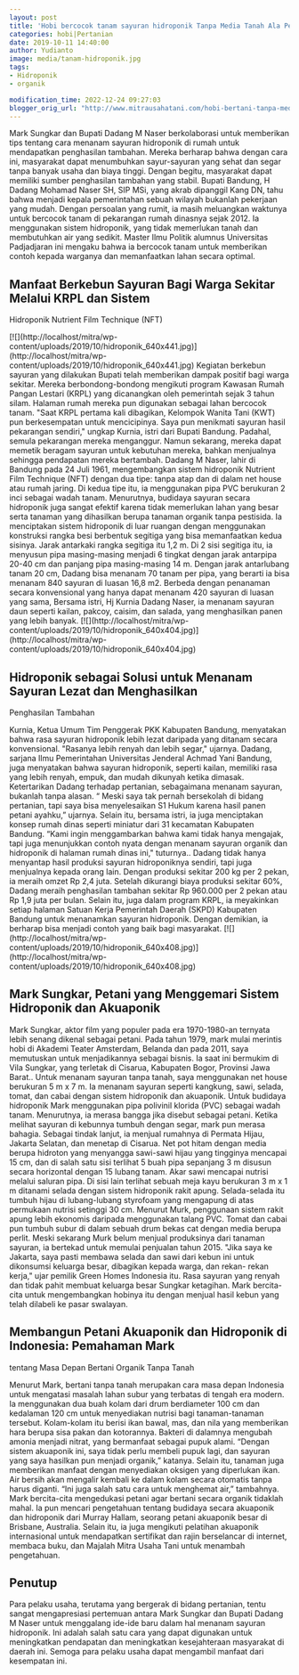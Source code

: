 ```yaml
---
layout: post
title: 'Hobi bercocok tanam sayuran hidroponik Tanpa Media Tanah Ala Pejabat'
categories: hobi|Pertanian
date: 2019-10-11 14:40:00
author: Yudianto
image: media/tanam-hidroponik.jpg
tags:
- Hidroponik
- organik

modification_time: 2022-12-24 09:27:03
blogger_orig_url: "http://www.mitrausahatani.com/hobi-bertani-tanpa-media-tanah-ala.html"
---
```


Mark Sungkar dan Bupati Dadang M Naser berkolaborasi untuk memberikan tips
tentang cara menanam sayuran hidroponik di rumah untuk mendapatkan penghasilan
tambahan. Mereka berharap bahwa dengan cara ini, masyarakat dapat menumbuhkan
sayur-sayuran yang sehat dan segar tanpa banyak usaha dan biaya tinggi. Dengan
begitu, masyarakat dapat memiliki sumber penghasilan tambahan yang stabil.
Bupati Bandung, H Dadang Mohamad Naser SH, SIP MSi, yang akrab dipanggil Kang
DN, tahu bahwa menjadi kepala pemerintahan sebuah wilayah bukanlah pekerjaan
yang mudah. Dengan persoalan yang rumit, ia masih meluangkan waktunya untuk
bercocok tanam di pekarangan rumah dinasnya sejak 2012. Ia menggunakan sistem
hidroponik, yang tidak memerlukan tanah dan membutuhkan air yang sedikit.
Master Ilmu Politik alumnus Universitas Padjadjaran ini mengaku bahwa ia
bercocok tanam untuk memberikan contoh kepada warganya dan memanfaatkan lahan
secara optimal.

## Manfaat Berkebun Sayuran Bagi Warga Sekitar Melalui KRPL dan Sistem
Hidroponik Nutrient Film Technique (NFT)

[![](http://localhost/mitra/wp-
content/uploads/2019/10/hidroponik_640x441.jpg)](http://localhost/mitra/wp-
content/uploads/2019/10/hidroponik_640x441.jpg) Kegiatan berkebun sayuran yang
dilakukan Bupati telah memberikan dampak positif bagi warga sekitar. Mereka
berbondong-bondong mengikuti program Kawasan Rumah Pangan Lestari (KRPL) yang
dicanangkan oleh pemerintah sejak 3 tahun silam. Halaman rumah mereka pun
digunakan sebagai lahan bercocok tanam. "Saat KRPL pertama kali dibagikan,
Kelompok Wanita Tani (KWT) pun berkesempatan untuk mencicipinya. Saya pun
menikmati sayuran hasil pekarangan sendiri," ungkap Kurnia, istri dari Bupati
Bandung. Padahal, semula pekarangan mereka menganggur. Namun sekarang, mereka
dapat memetik beragam sayuran untuk kebutuhan mereka, bahkan menjualnya
sehingga pendapatan mereka bertambah. Dadang M Naser, lahir di Bandung pada 24
Juli 1961, mengembangkan sistem hidroponik Nutrient Film Technique (NFT)
dengan dua tipe: tanpa atap dan di dalam net house atau rumah jaring. Di kedua
tipe itu, ia menggunakan pipa PVC berukuran 2 inci sebagai wadah tanam.
Menurutnya, budidaya sayuran secara hidroponik juga sangat efektif karena
tidak memerlukan lahan yang besar serta tanaman yang dihasilkan berupa tanaman
organik tanpa pestisida. Ia menciptakan sistem hidroponik di luar ruangan
dengan menggunakan konstruksi rangka besi berbentuk segitiga yang bisa
memanfaatkan kedua sisinya. Jarak antarkaki rangka segitiga itu 1,2 m. Di 2
sisi segitiga itu, ia menyusun pipa masing-masing menjadi 6 tingkat dengan
jarak antarpipa 20-40 cm dan panjang pipa masing-masing 14 m. Dengan jarak
antarlubang tanam 20 cm, Dadang bisa menanam 70 tanam per pipa, yang berarti
ia bisa menanam 840 sayuran di luasan 16,8 m2. Berbeda dengan penanaman secara
konvensional yang hanya dapat menanam 420 sayuran di luasan yang sama, Bersama
istri, Hj Kurnia Dadang Naser, ia menanam sayuran daun seperti kailan, pakcoy,
caisim, dan salada, yang menghasilkan panen yang lebih banyak.
[![](http://localhost/mitra/wp-
content/uploads/2019/10/hidroponik_640x404.jpg)](http://localhost/mitra/wp-
content/uploads/2019/10/hidroponik_640x404.jpg)

## Hidroponik sebagai Solusi untuk Menanam Sayuran Lezat dan Menghasilkan
Penghasilan Tambahan

Kurnia, Ketua Umum Tim Penggerak PKK Kabupaten Bandung, menyatakan bahwa rasa
sayuran hidroponik lebih lezat daripada yang ditanam secara konvensional.
"Rasanya lebih renyah dan lebih segar," ujarnya. Dadang, sarjana Ilmu
Pemerintahan Universitas Jenderal Achmad Yani Bandung, juga menyatakan bahwa
sayuran hidroponik, seperti kailan, memiliki rasa yang lebih renyah, empuk,
dan mudah dikunyah ketika dimasak. Ketertarikan Dadang terhadap pertanian,
sebagaimana menanam sayuran, bukanlah tanpa alasan. “ Meski saya tak pernah
bersekolah di bidang pertanian, tapi saya bisa menyelesaikan S1 Hukum karena
hasil panen petani ayahku,” ujarnya. Selain itu, bersama istri, ia juga
menciptakan konsep rumah dinas seperti miniatur dari 31 kecamatan Kabupaten
Bandung. “Kami ingin menggambarkan bahwa kami tidak hanya mengajak, tapi juga
menunjukkan contoh nyata dengan menanam sayuran organik dan hidroponik di
halaman rumah dinas ini," tuturnya.. Dadang tidak hanya menyantap hasil
produksi sayuran hidroponiknya sendiri, tapi juga menjualnya kepada orang
lain. Dengan produksi sekitar 200 kg per 2 pekan, ia meraih omzet Rp 2,4 juta.
Setelah dikurangi biaya produksi sekitar 60%, Dadang meraih penghasilan
tambahan sekitar Rp 960.000 per 2 pekan atau Rp 1,9 juta per bulan. Selain
itu, juga dalam program KRPL, ia meyakinkan setiap halaman Satuan Kerja
Pemerintah Daerah (SKPD) Kabupaten Bandung untuk menanamkan sayuran
hidroponik. Dengan demikian, ia berharap bisa menjadi contoh yang baik bagi
masyarakat. [![](http://localhost/mitra/wp-
content/uploads/2019/10/hidroponik_640x408.jpg)](http://localhost/mitra/wp-
content/uploads/2019/10/hidroponik_640x408.jpg)

## Mark Sungkar, Petani yang Menggemari Sistem Hidroponik dan Akuaponik

Mark Sungkar, aktor film yang populer pada era 1970-1980-an ternyata lebih
senang dikenal sebagai petani. Pada tahun 1979, mark mulai merintis hobi di
Akademi Teater Amsterdam, Belanda dan pada 2011, saya memutuskan untuk
menjadikannya sebagai bisnis. Ia saat ini bermukim di Vila Sungkar, yang
terletak di Cisarua, Kabupaten Bogor, Provinsi Jawa Barat.. Untuk menanam
sayuran tanpa tanah, saya menggunakan net house berukuran 5 m x 7 m. Ia
menanam sayuran seperti kangkung, sawi, selada, tomat, dan cabai dengan sistem
hidroponik dan akuaponik. Untuk budidaya hidroponik Mark menggunakan pipa
polivinil klorida (PVC) sebagai wadah tanam. Menurutnya, ia merasa bangga jika
disebut sebagai petani. Ketika melihat sayuran di kebunnya tumbuh dengan
segar, mark pun merasa bahagia. Sebagai tindak lanjut, ia menjual rumahnya di
Permata Hijau, Jakarta Selatan, dan menetap di Cisarua. Net pot hitam dengan
media berupa hidroton yang menyangga sawi-sawi hijau yang tingginya mencapai
15 cm, dan di salah satu sisi terlihat 5 buah pipa sepanjang 3 m disusun
secara horizontal dengan 15 lubang tanam. Akar sawi mencapai nutrisi melalui
saluran pipa. Di sisi lain terlihat sebuah meja kayu berukuran 3 m x 1 m
ditanami selada dengan sistem hidroponik rakit apung. Selada-selada itu tumbuh
hijau di lubang-lubang styrofoam yang mengapung di atas permukaan nutrisi
setinggi 30 cm. Menurut Murk, penggunaan sistem rakit apung lebih ekonomis
daripada menggunakan talang PVC. Tomat dan cabai pun tumbuh subur di dalam
sebuah drum bekas cat dengan media berupa perlit. Meski sekarang Murk belum
menjual produksinya dari tanaman sayuran, ia bertekad untuk memulai penjualan
tahun 2015. "Jika saya ke Jakarta, saya pasti membawa selada dan sawi dari
kebun ini untuk dikonsumsi keluarga besar, dibagikan kepada warga, dan rekan-
rekan kerja," ujar pemilik Green Homes Indonesia itu. Rasa sayuran yang renyah
dan tidak pahit membuat keluarga besar Sungkar ketagihan. Mark bercita-cita
untuk mengembangkan hobinya itu dengan menjual hasil kebun yang telah dilabeli
ke pasar swalayan.

## Membangun Petani Akuaponik dan Hidroponik di Indonesia: Pemahaman Mark
tentang Masa Depan Bertani Organik Tanpa Tanah

Menurut Mark, bertani tanpa tanah merupakan cara masa depan Indonesia untuk
mengatasi masalah lahan subur yang terbatas di tengah era modern. Ia
menggunakan dua buah kolam dari drum berdiameter 100 cm dan kedalaman 120 cm
untuk menyediakan nutrisi bagi tanaman-tanaman tersebut. Kolam-kolam itu
berisi ikan bawal, mas, dan nila yang memberikan hara berupa sisa pakan dan
kotorannya. Bakteri di dalamnya mengubah amonia menjadi nitrat, yang
bermanfaat sebagai pupuk alami. “Dengan sistem akuaponik ini, saya tidak perlu
membeli pupuk lagi, dan sayuran yang saya hasilkan pun menjadi organik,”
katanya. Selain itu, tanaman juga memberikan manfaat dengan menyediakan
oksigen yang diperlukan ikan. Air bersih akan mengalir kembali ke dalam kolam
secara otomatis tanpa harus diganti. “Ini juga salah satu cara untuk menghemat
air,” tambahnya. Mark bercita-cita mengedukasi petani agar bertani secara
organik tidaklah mahal. Ia pun mencari pengetahuan tentang budidaya secara
akuaponik dan hidroponik dari Murray Hallam, seorang petani akuaponik besar di
Brisbane, Australia. Selain itu, ia juga mengikuti pelatihan akuaponik
internasional untuk mendapatkan sertifikat dan rajin berselancar di internet,
membaca buku, dan Majalah Mitra Usaha Tani untuk menambah pengetahuan.

## Penutup

Para pelaku usaha, terutama yang bergerak di bidang pertanian, tentu sangat
mengapresiasi pertemuan antara Mark Sungkar dan Bupati Dadang M Naser untuk
menggalang ide-ide baru dalam hal menanam sayuran hidroponik. Ini adalah salah
satu cara yang dapat digunakan untuk meningkatkan pendapatan dan meningkatkan
kesejahteraan masyarakat di daerah ini. Semoga para pelaku usaha dapat
mengambil manfaat dari kesempatan ini.


